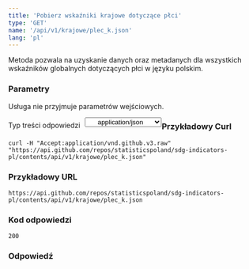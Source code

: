 ```yaml
---
title: 'Pobierz wskaźniki krajowe dotyczące płci'
type: 'GET'
name: '/api/v1/krajowe/plec_k.json'
lang: 'pl'
---
```


Metoda pozwala na uzyskanie danych oraz metadanych dla wszystkich wskaźników globalnych dotyczących płci w języku polskim.

### Parametry

<p>Usługa nie przyjmuje parametrów wejściowych.</p>

<p style='float:left;margin-top: 7px;'>Typ treści odpowiedzi</p>
<select style='float:left;padding: 0px 15px;width: 155px;margin-left: 10px;text-align-last: center;'>
  <option>application/json</option>
</select>

<div id='exampleKrajPlec'>

<h3 id="przykładowy-curl">Przykładowy Curl</h3>

<p><code class="highlighter-rouge">curl -H "Accept:application/vnd.github.v3.raw" "https://api.github.com/repos/statisticspoland/sdg-indicators-pl/contents/api/v1/krajowe/plec_k.json"</code></p>

<h3 id="przykładowy-url">Przykładowy URL</h3>

<p><code class="highlighter-rouge">https://api.github.com/repos/statisticspoland/sdg-indicators-pl/contents/api/v1/krajowe/plec_k.json</code></p>

<h3 id="przykładowy-kod-odpowiedzi">Kod odpowiedzi</h3>

<p><code class="highlighter-rouge">200</code></p>

<h3 id="przykładowa-odpowiedź">Odpowiedź</h3>

<p><code class="highlighter-rouge" id="show-data-KrajPlec">
</code></p>

</div>

<script>

$.getJSON('https://sdg.gov.pl/api/v1/krajowe/plec_k.json', function(data) {
    $('#show-data-KrajPlec').html(JSON.stringify(data, null, 2));
});

</script>
